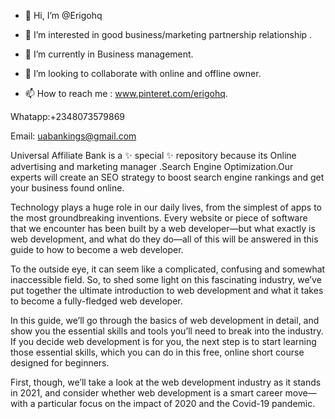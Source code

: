 - 👋 Hi, I’m @Erigohq
- 👀 I’m interested in good business/marketing partnership relationship .
- 🌱 I’m currently in Business management.
- 💞️ I’m looking to collaborate with online and offline owner.

- 📫 How to reach me :
www.pinteret.com/erigohq.

Whatapp:+2348073579869

Email: uabankings@gmail.com


 Universal Affiliate Bank is a ✨ special ✨ repository because its 
Online advertising and marketing manager .Search Engine Optimization.Our experts will create an SEO strategy to boost search engine rankings and get your business found online.

Technology plays a huge role in our daily lives, from the simplest of apps to the most groundbreaking inventions. Every website or piece of software that we encounter has been built by a web developer—but what exactly is web development, and what do they do—all of this will be answered in this guide to how to become a web developer.

To the outside eye, it can seem like a complicated, confusing and somewhat inaccessible field. So, to shed some light on this fascinating industry, we’ve put together the ultimate introduction to web development and what it takes to become a fully-fledged web developer.

In this guide, we’ll go through the basics of web development in detail, and show you the essential skills and tools you’ll need to break into the industry. If you decide web development is for you, the next step is to start learning those essential skills, which you can do in this free, online short course designed for beginners.

First, though, we’ll take a look at the web development industry as it stands in 2021, and consider whether web development is a smart career move—with a particular focus on the impact of 2020 and the Covid-19 pandemic.
